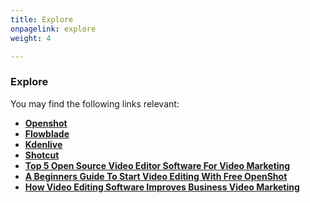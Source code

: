 ```yaml
---
title: Explore
onpagelink: explore
weight: 4

---
```


### **Explore**

You may find the following links relevant:

*   **[Openshot](https://products.containerize.com/video-editing-software/openshot/)**
*   **[Flowblade](https://products.containerize.com/video-editing-software/flowblade/)**
*   **[Kdenlive](https://products.containerize.com/video-editing-software/kdenlive/)**
*   **[Shotcut](https://products.containerize.com/video-editing-software/shotcut/)**
*   **[Top 5 Open Source Video Editor Software For Video Marketing](https://blog.containerize.com/2021/01/08/top-5-open-source-video-editor-software-for-video-marketing/)**
*   **[A Beginners Guide To Start Video Editing With Free OpenShot](https://blog.containerize.com/2020/12/30/a-beginners-guide-to-start-video-editing-with-free-openshot/)**
*   **[How Video Editing Software Improves Business Video Marketing](https://blog.containerize.com/2020/12/18/how-video-editing-software-improves-business-video-marketing/)**
